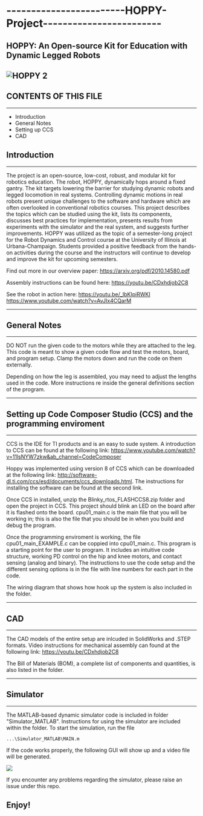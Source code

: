 # ------------------------HOPPY-Project------------------------
## HOPPY: An Open-source Kit for Education with Dynamic Legged Robots
![HOPPY 2](https://user-images.githubusercontent.com/72820863/109865385-9af23500-7c29-11eb-8a4e-80609e3c8e9d.png)
----------------------------------------------------------------------------------------------------------------------------
## CONTENTS OF THIS FILE
---------------------
* Introduction
* General Notes
* Setting up CCS 
* CAD 

## Introduction
------------
The project is an open-source, low-cost, robust, and modular kit for robotics education. The robot, HOPPY, dynamically hops around a fixed gantry. The kit targets lowering the barrier for studying dynamic robots and legged locomotion in real systems. Controlling dynamic motions in real robots present unique challenges to the software and hardware which are often overlooked in conventional robotics courses. This project describes the topics which can be studied using the kit, lists its components, discusses best practices for implementation, presents results from experiments with the simulator and the real system, and suggests further improvements. HOPPY was utilized as the topic of a semester-long project for the Robot Dynamics and Control course at the University of Illinois at Urbana-Champaign. Students provided a positive feedback from the hands-on activities during the course and the instructors will continue to develop and improve the kit for upcoming semesters.

Find out more in our overview paper: https://arxiv.org/pdf/2010.14580.pdf

Assembly instructions can be found here: https://youtu.be/CDxhdjob2C8

See the robot in action here:
https://youtu.be/_lbKIpiRWKI
https://www.youtube.com/watch?v=AvJIx4CQarM

-----------------------------------------------------------------------------------------------------------------------------
## General Notes
-------------
DO NOT run the given code to the motors while they are attached to the leg. This code is meant to show a given code flow and test the motors, board, and program setup. Clamp the motors down and run the code on them externally. 

Depending on how the leg is assembled, you may need to adjust the lengths used in the code. More instructions re inside the general definitions section of the program.

----------------------------------------------------------------------------------------------------------------------------
## Setting up Code Composer Studio (CCS) and the programming enviroment
--------------------------------------------------------------------
CCS is the IDE for TI products and is an easy to sude system. A introduction to CCS can be found at the following link: https://www.youtube.com/watch?v=11lsNYW7zkw&ab_channel=CodeComposer

Hoppy was implemented using version 8 of CCS which can be downloaded at the following link: http://software-dl.ti.com/ccs/esd/documents/ccs_downloads.html. The instructions for installing the software can be found at the second link. 

Once CCS in installed, unzip the Blinky_rtos_FLASHCCS8.zip folder and open the project in CCS. This project should blink an LED on the board after it is flashed onto the board. cpu01_main.c is the main file that you will be working in; this is also the file that you should be in when you build and debug the program.

Once the programming enviroment is working, the file cpu01_main_EXAMPLE.c can be coppied into cpu01_main.c. This program is a starting point for the user to program. It includes an intuitive code structure, working PD control on the hip and knee motors, and contact sensing (analog and binary). The instructions to use the code setup and the different sensing options is in the file with line numbers for each part in the code. 

The wiring diagram that shows how hook up the system is also included in the folder.

----------------------------------------------------------------------------------------------------------------------------
## CAD
---

The CAD models of the entire setup are inlcuded in SolidWorks and .STEP formats. Video  instructions for mechanical assembly can found at the following link: https://youtu.be/CDxhdjob2C8

The Bill of Materials (BOM), a complete list of components and quantities, is also listed in the folder. 

-----------------------------------------------------------------------------------------------------------------------------
## Simulator
---------

The MATLAB-based dynamic simulator code is included in folder "Simulator_MATLAB". Instructions for using the simulator are included within the folder. To start the simulation, run the file
```
...\Simulator_MATLAB\MAIN.m
```
If the code works properly, the following GUI will show up and a video file will be generated.

![](https://i.imgur.com/Ck73nsp.gif)

If you encounter any problems regarding the simulator, please raise an issue under this repo. 

Enjoy!
-----------------------------------------------------------------------------------------------------------------------------
